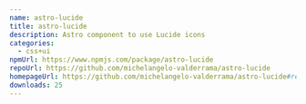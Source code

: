 ```yaml
---
name: astro-lucide
title: astro-lucide
description: Astro component to use Lucide icons
categories:
  - css+ui
npmUrl: https://www.npmjs.com/package/astro-lucide
repoUrl: https://github.com/michelangelo-valderrama/astro-lucide
homepageUrl: https://github.com/michelangelo-valderrama/astro-lucide#readme
downloads: 25
---
```

